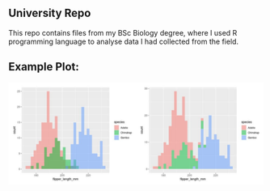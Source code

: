 ## **University Repo**

This repo contains files from my BSc Biology degree, where I used R programming language to analyse data I had collected from the field. 

## Example Plot:


![A histogram of penguins](./my_plots/histograms.png)
           
